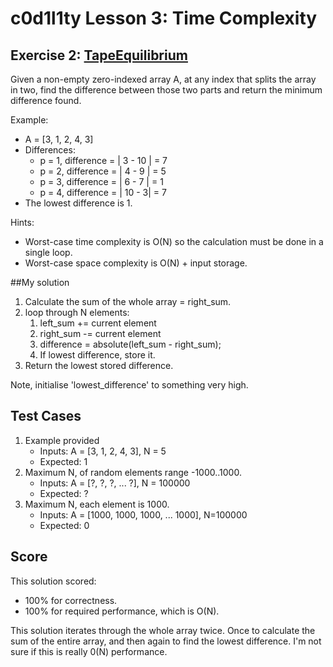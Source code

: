 # c0d1l1ty Lesson 3: Time Complexity
## Exercise 2: [TapeEquilibrium](https://codility.com/programmers/task/tape_equilibrium/)

Given a non-empty zero-indexed array A, at any index that splits the array in
two, find the difference between those two parts and return the minimum
difference found.

Example:
* A = [3, 1, 2, 4, 3]
* Differences:
    * p = 1, difference = | 3 - 10 | = 7
    * p = 2, difference = | 4 - 9 | = 5
    * p = 3, difference = | 6 - 7 | = 1
    * p = 4, difference = | 10 - 3| = 7
* The lowest difference is 1.

Hints:
* Worst-case time complexity is O(N) so the calculation must be done in a single loop.
* Worst-case space complexity is O(N) + input storage.

##My solution

1. Calculate the sum of the whole array = right_sum.
2. loop through N elements:
    1. left_sum += current element
    2. right_sum -= current element
    2. difference = absolute(left_sum - right_sum);
    3. If lowest difference, store it.
3. Return the lowest stored difference.

Note, initialise 'lowest_difference' to something very high.

## Test Cases

1. Example provided
    - Inputs: A = [3, 1, 2, 4, 3], N = 5
    - Expected:  1
2. Maximum N, of random elements range -1000..1000.
    - Inputs: A = [?, ?, ?, ... ?], N = 100000
    - Expected:  ?
3. Maximum N, each element is 1000.
    - Inputs: A = [1000, 1000, 1000, ... 1000], N=100000
    - Expected:  0

## Score
This solution scored:
 - 100% for correctness.
 - 100% for required performance, which is O(N).

This solution iterates through the whole array twice. Once to calculate
the sum of the entire array, and then again to find the lowest difference.
I'm not sure if this is really 0(N) performance.
